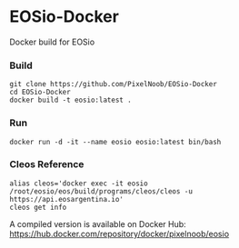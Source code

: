 # EOSio-Docker
Docker build for EOSio

### Build
    git clone https://github.com/PixelNoob/EOSio-Docker
    cd EOSio-Docker
    docker build -t eosio:latest .
    
### Run

    docker run -d -it --name eosio eosio:latest bin/bash
    
### Cleos Reference

    alias cleos='docker exec -it eosio /root/eosio/eos/build/programs/cleos/cleos -u https://api.eosargentina.io'
    cleos get info

A compiled version is available on Docker Hub: https://hub.docker.com/repository/docker/pixelnoob/eosio 

